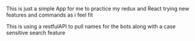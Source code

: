 This is just a simple App for me to practice my redux and React trying new features and commands as i feel fit

This is using a restfulAPI to pull names for the bots along with a case sensitive search feature

